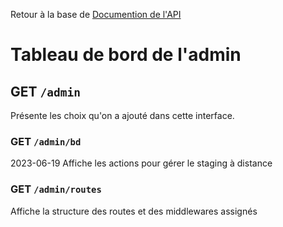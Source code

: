 Retour à la base de [Documention de l'API](readme.md)

# Tableau de bord de l'admin

## GET `/admin`
Présente les choix qu'on a ajouté dans cette interface.

### GET `/admin/bd`
2023-06-19 Affiche les actions pour gérer le staging à distance 

### GET `/admin/routes`
Affiche la structure des routes et des middlewares assignés